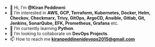 - 👋 Hi, I’m **@Kiran Peddineni**
- 👀 I’m interested in **AWS, GCP, Terraform, Kubernetes, Docker, Helm, Checkov, Checkmarx, Trivy, GitOps, ArgoCD, Ansible, Gitlab, Git, Jenkins, SonarQube, EFK, Prometheus, Grafana** etc.
- 🌱 I’m currently learning **Python**.
- 💞️ I’m looking to collaborate on **DevOps Projects**.
- 📫 How to reach me **kiranpeddinenidevops2015@gmail.com**

<!---
kiranpe/kiranpe is a ✨ special ✨ repository because its `README.md` (this file) appears on your GitHub profile.
You can click the Preview link to take a look at your changes.
--->
